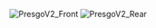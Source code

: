 ![PresgoV2_Front](https://github.com/Justin-Vuong/Presgo_V2/assets/54009148/60faaafd-2c77-4aff-9fe2-c5a56905811b)
![PresgoV2_Rear](https://github.com/Justin-Vuong/Presgo_V2/assets/54009148/939f64f7-76e4-4144-ac1f-0d130f3922d4)
